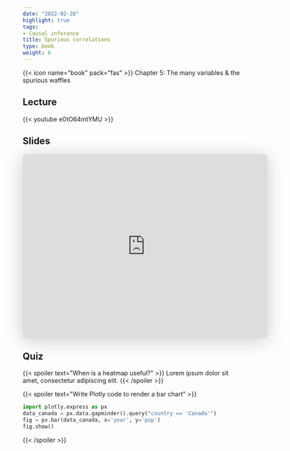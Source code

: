 ```yaml
---
date: "2022-02-20"
highlight: true
tags:
- Causal inference
title: Spurious correlations
type: book
weight: 6
---
```


{{< icon name="book" pack="fas" >}} Chapter 5: The many variables & the spurious waffles

<!--more-->

## Lecture

{{< youtube e0tO64mtYMU >}}

## Slides

<iframe class="speakerdeck-iframe" frameborder="0" src="https://speakerdeck.com/player/26cdb77505364b8b8fd653c72fcf1bcf" title="L05 Statistical Rethinking Winter 2019" allowfullscreen="true" mozallowfullscreen="true" webkitallowfullscreen="true" style="border: 0px; background: padding-box padding-box rgba(0, 0, 0, 0.1); margin: 0px; padding: 0px; border-radius: 6px; box-shadow: rgba(0, 0, 0, 0.2) 0px 5px 40px; width: 560px; height: 420px;" data-ratio="1.3333333333333333"></iframe>

## Quiz

{{< spoiler text="When is a heatmap useful?" >}}
Lorem ipsum dolor sit amet, consectetur adipiscing elit.
{{< /spoiler >}}

{{< spoiler text="Write Plotly code to render a bar chart" >}}
```python
import plotly.express as px
data_canada = px.data.gapminder().query("country == 'Canada'")
fig = px.bar(data_canada, x='year', y='pop')
fig.show()
```
{{< /spoiler >}}
